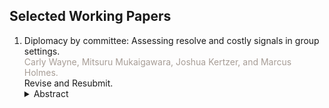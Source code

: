 ## Selected Working Papers

<ol style="margin:0 0 5px;">
  <!-- BMJ Open 2022 -->
  <li>Diplomacy by committee: Assessing resolve and costly signals in group settings.
  <br><font color="#a79d96">Carly Wayne, Mitsuru Mukaigawara, Joshua Kertzer, and Marcus Holmes.</font>
  <br>Revise and Resubmit.</li>
  <details style><summary>Abstract</summary>
  Assessing resolve and interpreting costly signals are crucial tasks for leaders engaging in international diplomacy. However, leaders rarely make these decisions in isolation, relying on advisers to help assess adversary intentions. How do group dynamics change the way leaders make these crucial judgments? We field a large-scale group experiment to examine how assessments of resolve vary across group settings. We find groups make significantly higher initial assessments of adversary resolve than individuals do, but also update their beliefs less after receiving new information. In the small group contexts that characterize much foreign policy decision-making then, first impressions may play a stronger role in shaping beliefs than any signals—costly or otherwise—that come afterwards. This has important implications for our understanding of international diplomacy, providing further evidence that the role of "costly signalling" in diplomatic relations is less straightforward than often assumed.
  </details>
</ol>

<!--

<h2 id="publications" style="margin: 2px 0px -15px;">Publications</h2>

<div class="publications">
<ol class="bibliography">

{% for link in site.data.publications.main %}

<li>
<div class="pub-row">
  <div class="col-sm-3 abbr" style="position: relative;padding-right: 15px;padding-left: 15px;">
    {% if link.image %} 
    <img src="{{ link.image }}" class="teaser img-fluid z-depth-1" style="width=100;height=40%">
    {% endif %}
  </div>
  <div class="col-sm-9" style="position: relative;padding-right: 15px;padding-left: 20px;">
      <div class="title"><a href="{{ link.pdf }}">{{ link.title }}</a></div>
      <div class="author">{{ link.authors }}</div>
      <div class="periodical"><em>{{ link.conference }}</em>
      </div>
    <div class="links">
      {% if link.pdf %} 
      <a href="{{ link.pdf }}" class="btn btn-sm z-depth-0" role="button" target="_blank" style="font-size:12px;">PDF</a>
      {% endif %}
      {% if link.code %} 
      <a href="{{ link.code }}" class="btn btn-sm z-depth-0" role="button" target="_blank" style="font-size:12px;">Code</a>
      {% endif %}
      {% if link.page %} 
      <a href="{{ link.page }}" class="btn btn-sm z-depth-0" role="button" target="_blank" style="font-size:12px;">Project Page</a>
      {% endif %}
      {% if link.bibtex %} 
      <a href="{{ link.bibtex }}" class="btn btn-sm z-depth-0" role="button" target="_blank" style="font-size:12px;">BibTex</a>
      {% endif %}
      {% if link.notes %} 
      <strong> <i style="color:#e74d3c">{{ link.notes }}</i></strong>
      {% endif %}
      {% if link.others %} 
      {{ link.others }}
      {% endif %}
    </div>
  </div>
</div>
</li>

<br>

{% endfor %}

</ol>
</div>

-->
